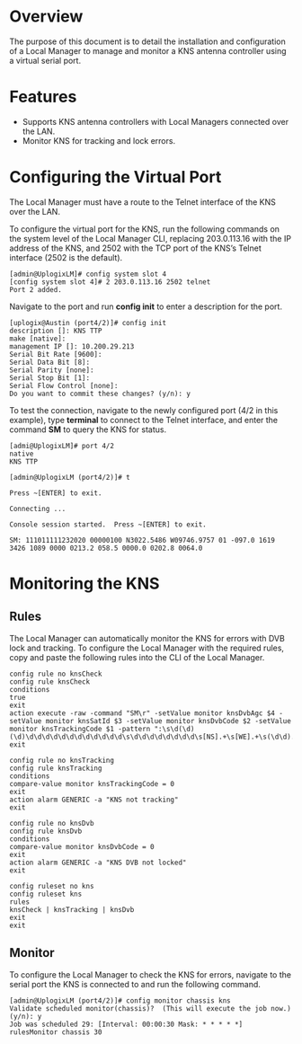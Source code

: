 # Overview

The purpose of this document is to detail the installation and configuration of a Local Manager to manage and monitor a KNS antenna controller using a virtual serial port.

# Features

* Supports KNS antenna controllers with Local Managers connected over the LAN.
* Monitor KNS for tracking and lock errors.

# Configuring the Virtual Port

The Local Manager must have a route to the Telnet interface of the KNS over the LAN. 

To configure the virtual port for the KNS, run the following commands on the system level of the Local Manager CLI, replacing 203.0.113.16 with the IP address of the KNS, and 2502 with the TCP port of the KNS’s Telnet interface (2502 is the default).

```
[admin@UplogixLM]# config system slot 4 
[config system slot 4]# 2 203.0.113.16 2502 telnet
Port 2 added.
```

Navigate to the port and run **config init** to enter a description for the port.

```
[uplogix@Austin (port4/2)]# config init
description []: KNS TTP
make [native]:
management IP []: 10.200.29.213
Serial Bit Rate [9600]: 
Serial Data Bit [8]:
Serial Parity [none]:
Serial Stop Bit [1]:
Serial Flow Control [none]:
Do you want to commit these changes? (y/n): y
```

To test the connection, navigate to the newly configured port (4/2 in this example), type **terminal** to connect to the Telnet interface, and enter the command **SM** to query the KNS for status.

```
[admi@UplogixLM]# port 4/2
native
KNS TTP

[admin@UplogixLM (port4/2)]# t

Press ~[ENTER] to exit.

Connecting ...

Console session started.  Press ~[ENTER] to exit.

SM: 111011111232020 00000100 N3022.5486 W09746.9757 01 -097.0 1619 3426 1089 0000 0213.2 058.5 0000.0 0202.8 0064.0
```

# Monitoring the KNS

## Rules

The Local Manager can automatically monitor the KNS for errors with DVB lock and tracking. To configure the Local Manager with the required rules, copy and paste the following rules into the CLI of the Local Manager.

```
config rule no knsCheck
config rule knsCheck
conditions
true
exit
action execute -raw -command "SM\r" -setValue monitor knsDvbAgc $4 -setValue monitor knsSatId $3 -setValue monitor knsDvbCode $2 -setValue monitor knsTrackingCode $1 -pattern ":\s\d(\d)(\d)\d\d\d\d\d\d\d\d\d\d\d\d\s\d\d\d\d\d\d\d\d\s[NS].+\s[WE].+\s(\d\d).+\s.+\s(\d\d\d\d)"
exit

config rule no knsTracking
config rule knsTracking
conditions
compare-value monitor knsTrackingCode = 0
exit
action alarm GENERIC -a "KNS not tracking"
exit

config rule no knsDvb 
config rule knsDvb 
conditions
compare-value monitor knsDvbCode = 0
exit
action alarm GENERIC -a "KNS DVB not locked"
exit

config ruleset no kns
config ruleset kns
rules
knsCheck | knsTracking | knsDvb
exit
exit
```

## Monitor

To configure the Local Manager to check the KNS for errors, navigate to the serial port the KNS is connected to and run the following command.

```
[admin@UplogixLM (port4/2)]# config monitor chassis kns
Validate scheduled monitor(chassis)?  (This will execute the job now.) (y/n): y
Job was scheduled 29: [Interval: 00:00:30 Mask: * * * * *] rulesMonitor chassis 30
```